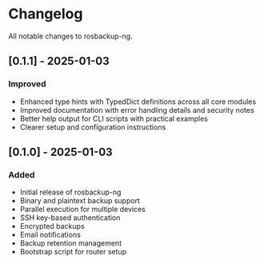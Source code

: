 # Changelog

All notable changes to rosbackup-ng.

## [0.1.1] - 2025-01-03

### Improved
- Enhanced type hints with TypedDict definitions across all core modules
- Improved documentation with error handling details and security notes
- Better help output for CLI scripts with practical examples
- Clearer setup and configuration instructions

## [0.1.0] - 2025-01-03

### Added
- Initial release of rosbackup-ng
- Binary and plaintext backup support
- Parallel execution for multiple devices
- SSH key-based authentication
- Encrypted backups
- Email notifications
- Backup retention management
- Bootstrap script for router setup
